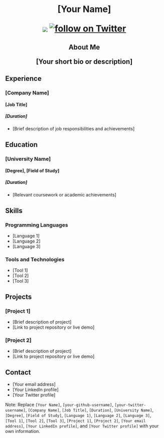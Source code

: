 <h1 align="center">
  [Your Name]
  <p align='center'>
    <img align='center' src="https://visitor-badge.glitch.me/badge?page_id=[your-github-username].visitor-badge">
    <a href="https://twitter.com/intent/follow?screen_name=[your-twitter-username]">
      <img src="https://img.shields.io/twitter/follow/[your-twitter-username]?style=social&logo=twitter"
            alt="follow on Twitter"></a>
  </p>
</h1>

<h2 align="center">
  About Me
  <p align="center">
    [Your short bio or description]
  </p>
</h2>

## Experience

### [Company Name]
#### [Job Title]
##### [Duration]

* [Brief description of job responsibilities and achievements]

## Education

### [University Name]
#### [Degree], [Field of Study]
##### [Duration]

* [Relevant coursework or academic achievements]

## Skills

### Programming Languages

* [Language 1]
* [Language 2]
* [Language 3]

### Tools and Technologies

* [Tool 1]
* [Tool 2]
* [Tool 3]

## Projects

### [Project 1]

* [Brief description of project]
* [Link to project repository or live demo]

### [Project 2]

* [Brief description of project]
* [Link to project repository or live demo]

## Contact

* [Your email address]
* [Your LinkedIn profile]
* [Your Twitter profile]

Note: Replace `[Your Name]`, `[your-github-username]`, `[your-twitter-username]`, `[Company Name]`, `[Job Title]`, `[Duration]`, `[University Name]`, `[Degree]`, `[Field of Study]`, `[Language 1]`, `[Language 2]`, `[Language 3]`, `[Tool 1]`, `[Tool 2]`, `[Tool 3]`, `[Project 1]`, `[Project 2]`, `[Your email address]`, `[Your LinkedIn profile]`, and `[Your Twitter profile]` with your own information.
